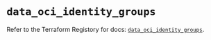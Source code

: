 # `data_oci_identity_groups`

Refer to the Terraform Registory for docs: [`data_oci_identity_groups`](https://registry.terraform.io/providers/oracle/oci/6.18.0/docs/data-sources/identity_groups).
